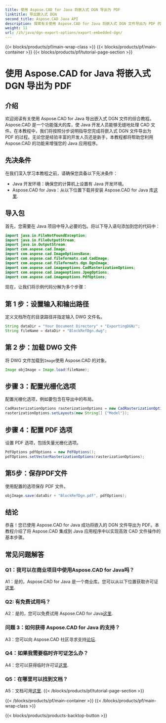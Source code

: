 ```yaml
---
title: 使用 Aspose.CAD for Java 将嵌入式 DGN 导出为 PDF
linktitle: 导出嵌入式 DGN
second_title: Aspose.CAD Java API
description: 探索有关使用 Aspose.CAD for Java 将嵌入式 DGN 文件导出为 PDF 的分步指南。通过无缝 CAD 文件操作增强您的 Java 应用程序。
weight: 11
url: /zh/java/dgn-export-options/export-embedded-dgn/
---
```


{{< blocks/products/pf/main-wrap-class >}}
{{< blocks/products/pf/main-container >}}
{{< blocks/products/pf/tutorial-page-section >}}

# 使用 Aspose.CAD for Java 将嵌入式 DGN 导出为 PDF

## 介绍

欢迎阅读有关使用 Aspose.CAD for Java 导出嵌入式 DGN 文件的综合教程。 Aspose.CAD 是一个功能强大的库，使 Java 开发人员能够无缝地处理 CAD 文件。在本教程中，我们将按照分步说明指导您完成将嵌入式 DGN 文件导出为 PDF 的过程。无论您是经验丰富的开发人员还是新手，本教程都将帮助您利用 Aspose.CAD 的功能来增强您的 Java 应用程序。

## 先决条件

在我们深入学习本教程之前，请确保您具备以下先决条件：
- Java 开发环境：确保您的计算机上设置有 Java 开发环境。
-  Aspose.CAD for Java：从以下位置下载并安装 Aspose.CAD for Java 库[这里](https://releases.aspose.com/cad/java/).

## 导入包

首先，您需要在 Java 项目中导入必要的包。将以下导入语句添加到您的代码中：

```java
import java.io.FileNotFoundException;
import java.io.FileOutputStream;
import java.io.OutputStream;
import com.aspose.cad.Image;
import com.aspose.cad.ImageOptionsBase;
import com.aspose.cad.fileformats.cad.CadImage;
import com.aspose.cad.fileformats.dgn.DgnImage;
import com.aspose.cad.imageoptions.CadRasterizationOptions;
import com.aspose.cad.imageoptions.JpegOptions;
import com.aspose.cad.imageoptions.PdfOptions;
```

现在，让我们将示例代码分解为多个步骤：

## 第 1 步：设置输入和输出路径

定义文档所在的目录路径并指定输入 DWG 文件名。

```java
String dataDir = "Your Document Directory" + "ExportingDGN/";
String fileName = dataDir + "BlockRefDgn.dwg";
```

## 第 2 步：加载 DWG 文件

将 DWG 文件加载到`Image`使用 Aspose.CAD 的对象。

```java
Image objImage = Image.load(fileName);
```

## 步骤 3：配置光栅化选项

配置光栅化选项，例如要包含在导出中的布局。

```java
CadRasterizationOptions rasterizationOptions = new CadRasterizationOptions();
rasterizationOptions.setLayouts(new String[] {"Model"});
```

## 步骤 4：配置 PDF 选项

设置 PDF 选项，包括矢量光栅化选项。

```java
PdfOptions pdfOptions = new PdfOptions();
pdfOptions.setVectorRasterizationOptions(rasterizationOptions);
```

## 第5步：保存PDF文件

使用配置的选项保存 PDF 文件。
```java
objImage.save(dataDir + "BlockRefDgn.pdf", pdfOptions);
```

## 结论

恭喜！您已使用 Aspose.CAD for Java 成功将嵌入的 DGN 文件导出为 PDF。本教程介绍了将 Aspose.CAD 集成到 Java 应用程序中以实现高效 CAD 文件操作的基本步骤。

## 常见问题解答

### Q1：我可以在商业项目中使用Aspose.CAD for Java吗？

 A1：是的，Aspose.CAD for Java 是一个商业库。您可以从以下位置获取许可证[这里](https://purchase.aspose.com/buy).

### Q2: 有免费试用吗？

 A2：是的，您可以免费试用 Aspose.CAD for Java[这里](https://releases.aspose.com/).

### 问题 3：如何获得 Aspose.CAD for Java 的支持？

A3：您可以向 Aspose.CAD 社区寻求支持[论坛](https://forum.aspose.com/c/cad/19).

### Q4：如果我需要临时许可证怎么办？

 A4：您可以获得临时许可证[这里](https://purchase.aspose.com/temporary-license/).

### Q5：在哪里可以找到文档？

 A5：文档可用[这里](https://reference.aspose.com/cad/java/).
{{< /blocks/products/pf/tutorial-page-section >}}

{{< /blocks/products/pf/main-container >}}
{{< /blocks/products/pf/main-wrap-class >}}

{{< blocks/products/products-backtop-button >}}
